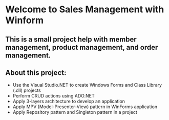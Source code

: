 # Welcome to Sales Management with Winform
## This is a small project help with member management, product management, and order management. 
## About this project:
* Use the Visual Studio.NET to create Windows Forms and Class Library (.dll) projects
* Perform CRUD actions using ADO.NET
* Apply 3-layers architecture to develop an application
* Apply MPV (Model-Presenter-View) pattern in WinForms application
* Apply Repository pattern and Singleton pattern in a project

